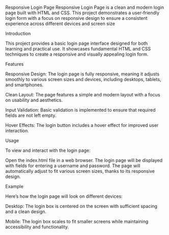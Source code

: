 Responsive Login Page
Responsive Login Page is a clean and modern login page built with HTML and CSS. This project demonstrates a user-friendly login form with a focus on responsive design to ensure a consistent experience across different devices and screen size


Introduction

This project provides a basic login page interface designed for both learning and practical use. It showcases fundamental HTML and CSS techniques to create a responsive and visually appealing login form.

Features

Responsive Design: The login page is fully responsive, meaning it adjusts smoothly to various screen sizes and devices, including desktops, tablets, and smartphones.

Clean Layout: The page features a simple and modern layout with a focus on usability and aesthetics.

Input Validation: Basic validation is implemented to ensure that required fields are not left empty.

Hover Effects: The login button includes a hover effect for improved user interaction.

Usage


To view and interact with the login page:

Open the index.html file in a web browser.
The login page will be displayed with fields for entering a username and password.
The page will automatically adjust to fit various screen sizes, thanks to its responsive design.

Example

Here’s how the login page will look on different devices:

Desktop: The login box is centered on the screen with sufficient spacing and a clean design.

Mobile: The login box scales to fit smaller screens while maintaining accessibility and functionality.

